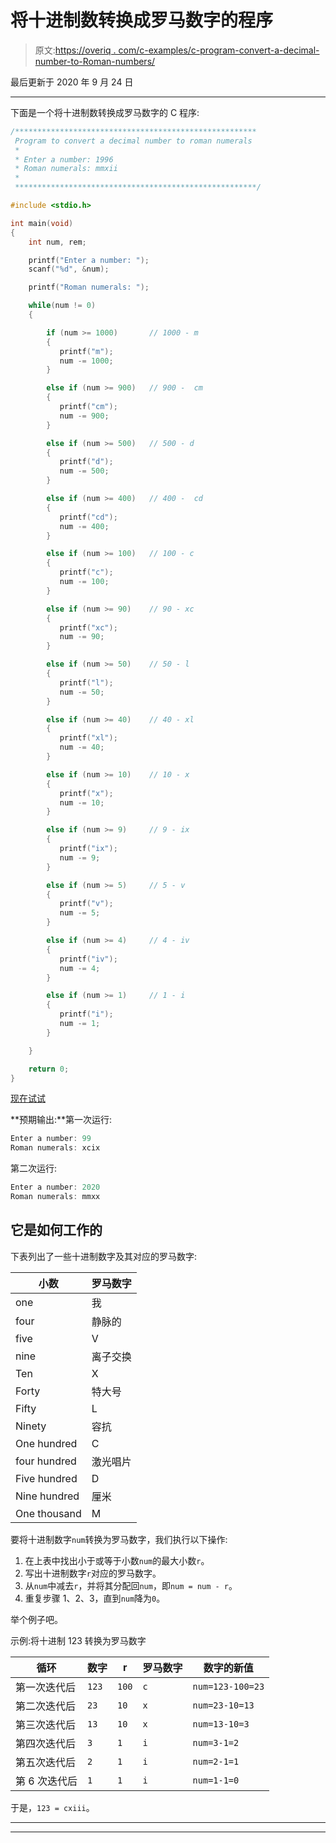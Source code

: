 # 将十进制数转换成罗马数字的程序

> 原文:[https://overiq . com/c-examples/c-program-convert-a-decimal-number-to-Roman-numbers/](https://overiq.com/c-examples/c-program-to-convert-a-decimal-number-to-roman-numerals/)

最后更新于 2020 年 9 月 24 日

* * *

下面是一个将十进制数转换成罗马数字的 C 程序:

```c
/******************************************************
 Program to convert a decimal number to roman numerals
 * 
 * Enter a number: 1996
 * Roman numerals: mmxii
 * 
 ******************************************************/

#include <stdio.h> 

int main(void) 
{   
    int num, rem;

    printf("Enter a number: ");
    scanf("%d", &num);

    printf("Roman numerals: ");        

    while(num != 0)
    {

        if (num >= 1000)       // 1000 - m
        {
           printf("m");
           num -= 1000;
        }

        else if (num >= 900)   // 900 -  cm
        {
           printf("cm");
           num -= 900;
        }        

        else if (num >= 500)   // 500 - d
        {           
           printf("d");
           num -= 500;
        }

        else if (num >= 400)   // 400 -  cd
        {
           printf("cd");
           num -= 400;
        }

        else if (num >= 100)   // 100 - c
        {
           printf("c");
           num -= 100;                       
        }

        else if (num >= 90)    // 90 - xc
        {
           printf("xc");
           num -= 90;                                              
        }

        else if (num >= 50)    // 50 - l
        {
           printf("l");
           num -= 50;                                                                     
        }

        else if (num >= 40)    // 40 - xl
        {
           printf("xl");           
           num -= 40;
        }

        else if (num >= 10)    // 10 - x
        {
           printf("x");
           num -= 10;           
        }

        else if (num >= 9)     // 9 - ix
        {
           printf("ix");
           num -= 9;                         
        }

        else if (num >= 5)     // 5 - v
        {
           printf("v");
           num -= 5;                                     
        }

        else if (num >= 4)     // 4 - iv
        {
           printf("iv");
           num -= 4;                                                            
        }

        else if (num >= 1)     // 1 - i
        {
           printf("i");
           num -= 1;                                                                                   
        }

    }

    return 0;
}

```

[现在试试](https://overiq.com/c-online-compiler/g2l/)

**预期输出:**第一次运行:

```c
Enter a number: 99
Roman numerals: xcix

```

第二次运行:

```c
Enter a number: 2020
Roman numerals: mmxx

```

## 它是如何工作的

下表列出了一些十进制数字及其对应的罗马数字:

| 小数 | 罗马数字 |
| --- | --- |
| one | 我 |
| four | 静脉的 |
| five | V |
| nine | 离子交换 |
| Ten | X |
| Forty | 特大号 |
| Fifty | L |
| Ninety | 容抗 |
| One hundred | C |
| four hundred | 激光唱片 |
| Five hundred | D |
| Nine hundred | 厘米 |
| One thousand | M |

要将十进制数字`num`转换为罗马数字，我们执行以下操作:

1.  在上表中找出小于或等于小数`num`的最大小数`r`。
2.  写出十进制数字`r`对应的罗马数字。
3.  从`num`中减去`r`，并将其分配回`num`，即`num = num - r`。
4.  重复步骤 1、2、3，直到`num`降为`0`。

举个例子吧。

示例:将十进制 123 转换为罗马数字

| 循环 | 数字 | r | 罗马数字 | 数字的新值 |
| --- | --- | --- | --- | --- |
| 第一次迭代后 | `123` | `100` | `c` | `num=123-100=23` |
| 第二次迭代后 | `23` | `10` | `x` | `num=23-10=13` |
| 第三次迭代后 | `13` | `10` | `x` | `num=13-10=3` |
| 第四次迭代后 | `3` | `1` | `i` | `num=3-1=2` |
| 第五次迭代后 | `2` | `1` | `i` | `num=2-1=1` |
| 第 6 次迭代后 | `1` | `1` | `i` | `num=1-1=0` |

于是，`123 = cxiii`。

* * *

* * *